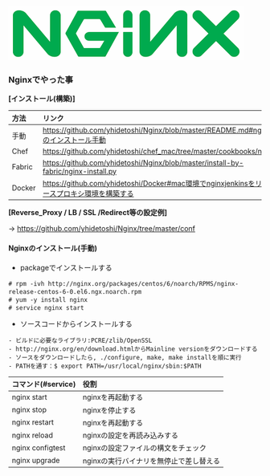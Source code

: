![Alt Text](https://github.com/yhidetoshi/Pictures/raw/master/Nginx/nginx-icon.png)

### Nginxでやった事


**[インストール(構築)]**

|方法    |リンク         |
|:-----------|:------------|
|手動|https://github.com/yhidetoshi/Nginx/blob/master/README.md#nginxのインストール手動|
|Chef|https://github.com/yhidetoshi/chef_mac/tree/master/cookbooks/nginx|
|Fabric|https://github.com/yhidetoshi/Nginx/blob/master/install-by-fabric/nginx-install.py|
|Docker|https://github.com/yhidetoshi/Docker#mac環境でnginxjenkinsをリバースプロキシ環境を構築する|

**[Reverse_Proxy / LB / SSL /Redirect等の設定例]**

-> https://github.com/yhidetoshi/Nginx/tree/master/conf

#### Nginxのインストール(手動)
- packageでインストールする
```
# rpm -ivh http://nginx.org/packages/centos/6/noarch/RPMS/nginx-release-centos-6-0.el6.ngx.noarch.rpm
# yum -y install nginx
# service nginx start
```
- ソースコードからインストールする
```
- ビルドに必要なライブラリ:PCRE/zlib/OpenSSL
- http://nginx.org/en/download.htmlからMainline versionをダウンロードする
- ソースをダウンロードしたら, ./configure, make, make installを順に実行
- PATHを通す：$ export PATH=/usr/local/nginx/sbin:$PATH
```

|コマンド(#service)|役割         |
|:----------------|:------------|
|nginx start|nginxを再起動する|
|nginx stop|nginxを停止する|
|nginx restart|nginxを再起動する|
|nginx reload|nginxの設定を再読み込みする|
|nginx configtest|nginxの設定ファイルの構文をチェック|
|nginx upgrade|nginxの実行バイナリを無停止で差し替える|
